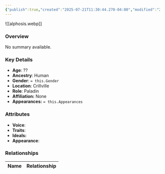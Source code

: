 ```yaml
---
{"publish":true,"created":"2025-07-21T11:30:44.270-04:00","modified":"2025-07-27T18:11:44.799-04:00","published":"2025-07-27T18:11:44.799-04:00","cssclasses":"","Age":"??","Ancestry":"Human","Gender":null,"Location":["Crillville"],"Role":["Paladin"],"Affiliation":["None"],"Appearances":[]}
---
```



![[alphosis.webp]]

### Overview
No summary available.

### Key Details
- **Age**: ??
- **Ancestry**: Human
- **Gender**: `= this.Gender`
- **Location**: Crillville
- **Role**: Paladin
- **Affiliation:** None
- **Appearances:** `= this.Appearances`

### Attributes
- **Voice**: 
- **Traits**: 
- **Ideals:** 
- **Appearance**:

### Relationships

| Name  | Relationship |
| ----- | ------------ |
